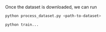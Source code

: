 Once the dataset is downloaded, we can run

```bash
python process_dataset.py <path-to-dataset>
```

```bash
python train...
```
